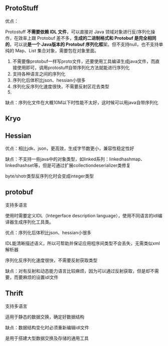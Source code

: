 ## ProtoStuff

优点：

Protostuff **不需要依赖 IDL 文件**，可以直接对 Java 领域对象进行反/序列化操作，在效率上跟 Protobuf 差不多，**生成的二进制格式和 Protobuf 是完全相同的**，可以说**是一个 Java版本的 Protobuf 序列化框**架。但不支持null，也不支持单纯的 Map、List 集合对象，需要包在对象里面。

1. 不需要像protobuf一样写proto文件，还要使用工具编译生成java文件，而直接使用即可，调用protostuff自带序列化方法就能进行序列化
2. 支持各种语言之间的序列化
3. 序列化后体积比json、hessian小很多
4. 序列化反序列化速度很快，不需要反射区花去类型
5. 

缺点：序列化文件在大概10M以下时性能不太好，这时候可以用java自带序列化



## Kryo





## Hessian

优点：相比jdk、json，更高效，生成字节数更小，兼容性稳定性好

缺点：不支持一些java中的对象类型，如linked系列：linkedhashmap、linkedhashset等，但是可通过扩展collectiondeserializer类修复

byte/shotr类型反序列化时会变成integer类型



## protobuf

支持多语言

使用时需要定义IDL（Integerface description language），使用不同语言的idl编译器生成序列化工具类。

优点：序列化后体积比json、hessian小很多

IDL能清晰描述语义，所以可帮助并保证应用程序间类型不会丢失，无需类似xml解析器

序列化反序列化速度很快，不需要反射获取类型

缺点：对有反射和动态能力语言比较麻烦，因为可以通过反射获取，但是却不需要，而要麻烦的设置idl文件



## Thrift

支持多语言

适用于静态的数据交换，确定好数据结构

缺点：数据结构变化时必须重新编辑idl文件



是用于搭建大型数据交换及存储的通用工具